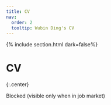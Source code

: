 ```yaml
---
title: CV
nav:
  order: 2
  tooltip: Wubin Ding's CV
---
```


{% include section.html dark=false%}
# <i class="fas fa-book-open fa-lg"></i>CV

{:.center}

<p>Blocked (visible only when in job market)</p>

<!-- {%
  include gallery.html style="border-radius"
  image1="images/cv.jpg"
  link1="cv"
  caption1=""
%} -->